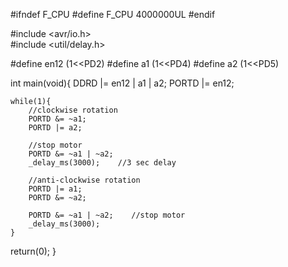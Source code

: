 #ifndef F_CPU
#define F_CPU 4000000UL
#endif

#include <avr/io.h>    
#include <util/delay.h>  

#define en12  (1<<PD2)
#define a1 (1<<PD4)
#define a2 (1<<PD5)
 
int main(void){
    DDRD |= en12 | a1 | a2;
    PORTD |= en12;

    while(1){
        //clockwise rotation
        PORTD &= ~a1;
        PORTD |= a2;

        //stop motor
        PORTD &= ~a1 | ~a2;    
        _delay_ms(3000);    //3 sec delay
        
        //anti-clockwise rotation
        PORTD |= a1;
        PORTD &= ~a2;
        
        PORTD &= ~a1 | ~a2;    //stop motor
        _delay_ms(3000);
    }
return(0);
} 

